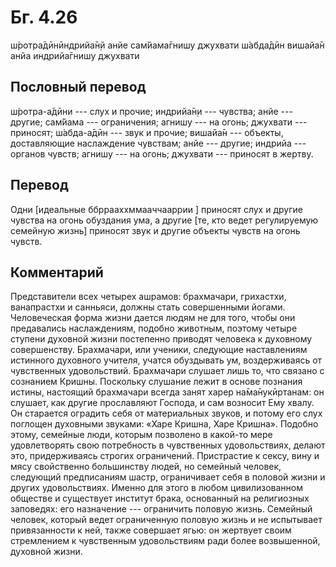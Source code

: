 # Бг. 4.26
ш́ротра̄дӣнӣндрийа̄н̣й анйе
сам̇йама̄гнишу джухвати
ш́абда̄дӣн вишайа̄н анйа
индрийа̄гнишу джухвати
## Пословный перевод

ш́ротра-а̄дӣни --- слух и прочие; индрийа̄н̣и --- чувства; анйе --- другие;
сам̇йама --- ограничения; агнишу --- на огонь; джухвати --- приносят;
ш́абда-а̄дӣн --- звук и прочие; вишайа̄н --- объекты, доставляющие
наслаждение чувствам; анйе --- другие; индрийа --- органов чувств;
агнишу --- на огонь; джухвати --- приносят в жертву.

## Перевод

Одни \[идеальные ббррааххммааччааррии \] приносят слух и другие чувства
на огонь обуздания ума, а другие \[те, кто ведет регулируемую семейную
жизнь\] приносят звук и другие объекты чувств на огонь чувств.

## Комментарий

Представители всех четырех ашрамов: брахмачари, грихастхи, ванапрастхи и
санньяси, должны стать совершенными йогами. Человеческая форма жизни
дается людям не для того, чтобы они предавались наслаждениям, подобно
животным, поэтому четыре ступени духовной жизни постепенно приводят
человека к духовному совершенству. Брахмачари, или ученики, следующие
наставлениям истинного духовного учителя, учатся обуздывать ум,
воздерживаясь от чувственных удовольствий. Брахмачари слушает лишь то,
что связано с сознанием Кришны. Поскольку слушание лежит в основе
познания истины, настоящий брахмачари всегда занят харер на̄ма̄нукӣртанам:
он слушает, как другие прославляют Господа, и сам возносит Ему хвалу. Он
старается оградить себя от материальных звуков, и потому его слух
поглощен духовными звуками: «Харе Кришна, Харе Кришна». Подобно этому,
семейные люди, которым позволено в какой-то мере удовлетворять свою
потребность в чувственных удовольствиях, делают это, придерживаясь
строгих ограничений. Пристрастие к сексу, вину и мясу свойственно
большинству людей, но семейный человек, следующий предписаниям шастр,
ограничивает себя в половой жизни и других удовольствиях. Именно для
этого в любом цивилизованном обществе и существует институт брака,
основанный на религиозных заповедях: его назначение --- ограничить
половую жизнь. Семейный человек, который ведет ограниченную половую
жизнь и не испытывает привязанности к ней, также совершает ягью: он
жертвует своим стремлением к чувственным удовольствиям ради более
возвышенной, духовной жизни.
